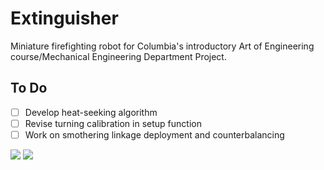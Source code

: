 # Extinguisher
Miniature firefighting robot for Columbia's introductory Art of Engineering course/Mechanical Engineering Department Project.

To Do
---
- [ ] Develop heat-seeking algorithm
- [ ] Revise turning calibration in setup function
- [ ] Work on smothering linkage deployment and counterbalancing

![](https://i.gyazo.com/6ca9e9e6f85f7efbd7b934d8a1ebb0b6.png)
![](https://lh3.googleusercontent.com/zfvzIkc0Vz9N2RxQkCQ3tgkUBnCD0gegXmjXatVsJrWqck-BqTkUOlxZvUgnIupDX8oKpkH_Yhs0BtLXASl34_hTKo_PQU_Z1RmhZLK7eedCDUAJVvd2wpGiHFFpyX_XnSRr0GtQEUkQ1vAasOjXyus9Q4RVcoQ_04kYILvT_P5FutyjjjCr8OoMRXv9kSBUOSf34x5_wktakwzkl_XYHabp2wfQshgPbCXfdn6E2BG7Nv3PH5rhM1L_QbK4gs9iAhxKulHYgkqq0wyb9BQWzW73dP2Naa9I0jIk8qpM5-rGSCZfsXJW0y_I2l7Js9itLH4ZT73xRRfiiJmN9Vx60vJ_KZagOw1qBrcL_Fq_eWkB3voKv8Ooh-CDFKsusdF2QwsCP0OVL55_WvnXdO6h_lp-9mEanXTL961Ndcp4pbekwNyLpJFt8IYZoevSk3-_dy7SK6rf1NbjgfL6GFuwEyWAFLWnQv2NnU2d6mPToiXKSIAy5erHZnFMJ_7tJ8VRGUiF3NnbCYskQLxUJwpNr-T8ROBHpAhJ2DZNVoY0gQsX4aEPi-t2c7Fkt9BNMlFup2XSvg=w1912-h1075-no)
